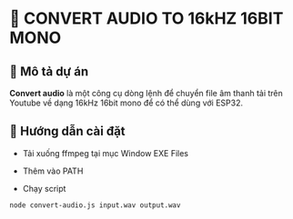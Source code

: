 # 🎵 CONVERT AUDIO TO 16kHZ 16BIT MONO

## 🧠 Mô tả dự án

**Convert audio** là một công cụ dòng lệnh để chuyển file âm thanh tải trên Youtube về dạng 16kHz 16bit mono để có thể dùng với ESP32.

## 🚀 Hướng dẫn cài đặt

- Tải xuống ffmpeg tại mục Window EXE Files

- Thêm vào PATH

- Chạy script
```bash
node convert-audio.js input.wav output.wav
```
